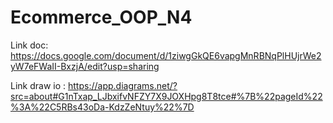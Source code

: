 # Ecommerce_OOP_N4

Link doc: https://docs.google.com/document/d/1ziwgGkQE6vapgMnRBNqPlHUjrWe2yW7eFWaII-BxzjA/edit?usp=sharing

Link draw io : https://app.diagrams.net/?src=about#G1nTxap_LJbxifvNFZY7X9JOXHpg8T8tce#%7B%22pageId%22%3A%22C5RBs43oDa-KdzZeNtuy%22%7D

